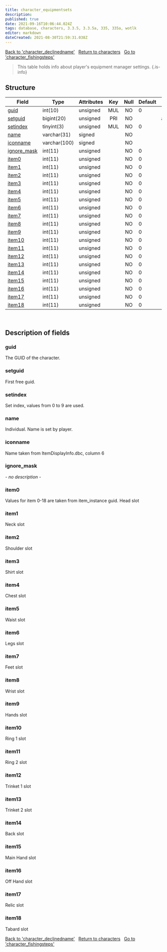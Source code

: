 ```yaml
---
title: character_equipmentsets
description: 
published: true
date: 2021-09-16T10:06:44.024Z
tags: database, characters, 3.3.5, 3.3.5a, 335, 335a, wotlk
editor: markdown
dateCreated: 2021-08-30T21:59:31.038Z
---
```


<a href="https://dev.trinitycore.info/en/database/335/characters/character_declinedname" class="mt-5 v-btn v-btn--depressed v-btn--flat v-btn--outlined theme--light v-size--default darkblue--text text--lighten-3"><span class="v-btn__content"><i aria-hidden="true" class="v-icon notranslate v-icon--left mdi mdi-arrow-left theme--light"></i><span>Back to 'character_declinedname'</span></span></a>&nbsp;&nbsp;&nbsp;<a href="https://dev.trinitycore.info/en/database/335/characters/home" class="mt-5 v-btn v-btn--depressed v-btn--flat v-btn--outlined theme--light v-size--default darkblue--text text--lighten-3"><span class="v-btn__content"><i aria-hidden="true" class="v-icon notranslate v-icon--left mdi mdi-home-outline theme--light"></i><span>Return to characters</span></span></a>&nbsp;&nbsp;&nbsp;<a href="https://dev.trinitycore.info/en/database/335/characters/character_fishingsteps" class="mt-5 v-btn v-btn--depressed v-btn--flat v-btn--outlined theme--light v-size--default darkblue--text text--lighten-3"><span class="v-btn__content"><span>Go to 'character_fishingsteps'</span><i aria-hidden="true" class="v-icon notranslate v-icon--right mdi mdi-arrow-right theme--light"></i></span></a>

> This table holds info about player's equipment manager settings.
{.is-info}


## Structure

| Field | Type | Attributes | Key | Null | Default | Extra | Comment |
| --- | --- | --- | :---: | :---: | --- | --- | --- |
| [guid](#guid) | int(10) | unsigned | MUL | NO | 0 |  |  |
| [setguid](#setguid) | bigint(20) | unsigned | PRI | NO |  | auto_increment |  |
| [setindex](#setindex) | tinyint(3) | unsigned | MUL | NO | 0 |  |  |
| [name](#name) | varchar(31) | signed |  | NO |  |  |  |
| [iconname](#iconname) | varchar(100) | signed |  | NO |  |  |  |
| [ignore_mask](#ignore_mask) | int(11) | unsigned |  | NO | 0 |  |  |
| [item0](#item0) | int(11) | unsigned |  | NO | 0 |  |  |
| [item1](#item1) | int(11) | unsigned |  | NO | 0 |  |  |
| [item2](#item2) | int(11) | unsigned |  | NO | 0 |  |  |
| [item3](#item3) | int(11) | unsigned |  | NO | 0 |  |  |
| [item4](#item4) | int(11) | unsigned |  | NO | 0 |  |  |
| [item5](#item5) | int(11) | unsigned |  | NO | 0 |  |  |
| [item6](#item6) | int(11) | unsigned |  | NO | 0 |  |  |
| [item7](#item7) | int(11) | unsigned |  | NO | 0 |  |  |
| [item8](#item8) | int(11) | unsigned |  | NO | 0 |  |  |
| [item9](#item9) | int(11) | unsigned |  | NO | 0 |  |  |
| [item10](#item10) | int(11) | unsigned |  | NO | 0 |  |  |
| [item11](#item11) | int(11) | unsigned |  | NO | 0 |  |  |
| [item12](#item12) | int(11) | unsigned |  | NO | 0 |  |  |
| [item13](#item13) | int(11) | unsigned |  | NO | 0 |  |  |
| [item14](#item14) | int(11) | unsigned |  | NO | 0 |  |  |
| [item15](#item15) | int(11) | unsigned |  | NO | 0 |  |  |
| [item16](#item16) | int(11) | unsigned |  | NO | 0 |  |  |
| [item17](#item17) | int(11) | unsigned |  | NO | 0 |  |  |
| [item18](#item18) | int(11) | unsigned |  | NO | 0 |  |  |
&nbsp;
## Description of fields

### guid
The GUID of the character.
&nbsp;

### setguid
First free guid.
&nbsp;

### setindex
Set index, values from 0 to 9 are used.
&nbsp;

### name
Individual. Name is set by player.
&nbsp;

### iconname
Name taken from ItemDisplayInfo.dbc, column 6
&nbsp;

### ignore_mask
*- no description -*
&nbsp;

### item0
Values for item 0-18 are taken from item_instance guid.
Head slot
&nbsp;

### item1
Neck slot
&nbsp;

### item2
Shoulder slot
&nbsp;

### item3
Shirt slot
&nbsp;

### item4
Chest slot
&nbsp;

### item5
Waist slot
&nbsp;

### item6
Legs slot
&nbsp;

### item7
Feet slot
&nbsp;

### item8
Wrist slot
&nbsp;

### item9
Hands slot
&nbsp;

### item10
Ring 1 slot
&nbsp;

### item11
Ring 2 slot
&nbsp;

### item12
Trinket 1 slot
&nbsp;

### item13
Trinket 2 slot
&nbsp;

### item14
Back slot
&nbsp;

### item15
Main Hand slot
&nbsp;

### item16
Off Hand slot
&nbsp;

### item17
Relic slot
&nbsp;

### item18
Tabard slot
&nbsp;

<a href="https://dev.trinitycore.info/en/database/335/characters/character_declinedname" class="mt-5 v-btn v-btn--depressed v-btn--flat v-btn--outlined theme--light v-size--default darkblue--text text--lighten-3"><span class="v-btn__content"><i aria-hidden="true" class="v-icon notranslate v-icon--left mdi mdi-arrow-left theme--light"></i><span>Back to 'character_declinedname'</span></span></a>&nbsp;&nbsp;&nbsp;<a href="https://dev.trinitycore.info/en/database/335/characters/home" class="mt-5 v-btn v-btn--depressed v-btn--flat v-btn--outlined theme--light v-size--default darkblue--text text--lighten-3"><span class="v-btn__content"><i aria-hidden="true" class="v-icon notranslate v-icon--left mdi mdi-home-outline theme--light"></i><span>Return to characters</span></span></a>&nbsp;&nbsp;&nbsp;<a href="https://dev.trinitycore.info/en/database/335/characters/character_fishingsteps" class="mt-5 v-btn v-btn--depressed v-btn--flat v-btn--outlined theme--light v-size--default darkblue--text text--lighten-3"><span class="v-btn__content"><span>Go to 'character_fishingsteps'</span><i aria-hidden="true" class="v-icon notranslate v-icon--right mdi mdi-arrow-right theme--light"></i></span></a>

